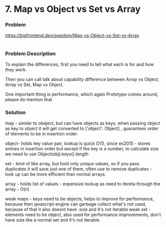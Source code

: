 # 7. Map vs Object vs Set vs Array

### Problem

https://bigfrontend.dev/question/Map-vs-Object-vs-Set-vs-Array

#

### Problem Description

To explain the differences, first you need to tell what each is for and how they work.

Then you can call talk about capability difference between Array vs Object, Array vs Set, Map vs Object.

One important thing is performance, which again Prototype comes around, please do mention that

### Solution

map - similar to obeject, but can have objects as keys, when passing object as key to object it will get converted to ['object': Object] , guarantees order of elements to be in insertion order.

object- holds key value pair, lookup is quick O(1), since es2015 - stores entries in insertion order but except if the key is a number, to calculate size we need to use Object(obj).keys().length

set - kind of like array, but hold only unique values, so if you pass duplicates it will save just one of them, often use to remove duplicates - look up can be more efficient than normal arrays.

array - holds list of values - expensive lookup as need to itereta through the array - O(n)

weak maps - keys need to be objects, helps to improve for performance, because then javascript engine can garbage collect what's not used, because of that it also doesnt have .size and it's not iterable weak set - elements need to be object, also used for performance improvements, don't have size like a normal set and it's not iterable
